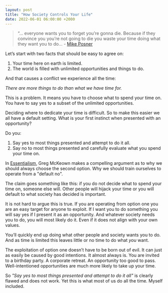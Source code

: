 ```yaml
---
layout: post
title: "How Society Controls Your Life"
date: 2022-06-01 06:00:00 +2000
---
```


> “... everyone wants you to forget you’re gonna die. Because if they convince you you’re not going to die you waste your time doing what they want you to do... - [Mike Posner](https://www.youtube.com/watch?v=p1zrweVN4l4)

Let’s start with two facts that should be easy to agree on:

1. Your time here on earth is limited.
2. The world is filled with unlimited opportunities and things to do.

And that causes a conflict we experience all the time:

*There are more things to do than what we have time for.*

This is a problem. It means you have to choose what to spend your time on. You have to say yes to a subset of the unlimited opportunities.

Deciding where to dedicate your time is difficult. So to make this easier we all have a default setting. What is your first instinct when presented with an opportunity?

Do you:

1. Say yes to most things presented and attempt to do it all.
2. Say no to most things presented and carefully evaluate what you spend your time on.

In [Essentialism](https://www.goodreads.com/book/show/18077875-essentialism), Greg McKeown makes a compelling argument as to why we should always choose the second option. Why we should train ourselves to operate from a "default no". 

The claim goes something like this: if you do not decide what to spend your time on, someone else will. Other people will hijack your time or you will default to what society has decided is important.

It is not hard to argue this is true. If you are operating from option one you are an easy target for anyone to exploit. If I want you to do something you will say yes if I present it as an opportunity. And whatever society needs you to do, you will most likely do it. Even if it does not align with your own values.

You’ll quickly end up doing what other people and society wants you to do. And as time is limited this leaves little or no time to do what *you* want.

The exploitation of option one doesn’t have to be born out of evil. It can just as easily be caused by good intentions. It almost always is. You are invited to a birthday party. A corporate retreat. An opportunity too good to pass. Well-intentioned opportunities are much more likely to take up your time.

So *"Say yes to most things presented and attempt to do it all"* is clearly flawed and does not work. Yet this is what most of us do all the time. Myself included.